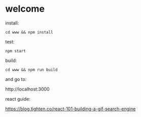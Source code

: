# welcome

install:

`cd www && npm install`

test: 

`npm start`

build:

`cd www && npm run build`

and go to:

http://localhost:3000

react guide:

https://blog.tighten.co/react-101-building-a-gif-search-engine